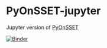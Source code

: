 # PyOnSSET-jupyter

Jupyter version of [PyOnSSET](https://github.com/KTH-dESA/PyOnSSET)

[![Binder](http://mybinder.org/badge.svg)](http://mybinder.org:/repo/carderne/pyonsset-ipython)
